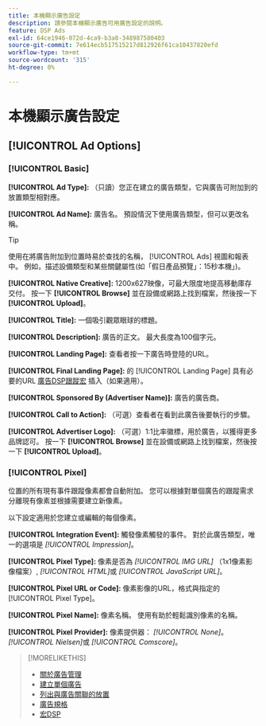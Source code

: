 ```yaml
---
title: 本機顯示廣告設定
description: 請參閱本機顯示廣告可用廣告設定的說明。
feature: DSP Ads
exl-id: 64ce1946-072d-4ca9-b3a8-348987580403
source-git-commit: 7e614ecb517515217d812926f61ca10437820efd
workflow-type: tm+mt
source-wordcount: '315'
ht-degree: 0%

---
```


# 本機顯示廣告設定

## [!UICONTROL Ad Options]

### [!UICONTROL Basic]

**[!UICONTROL Ad Type]:** （只讀）您正在建立的廣告類型，它與廣告可附加到的放置類型相對應。

**[!UICONTROL Ad Name]:** 廣告名。 預設情況下使用廣告類型，但可以更改名稱。

>[!TIP]
>
> 使用在將廣告附加到位置時易於查找的名稱， [!UICONTROL Ads] 視圖和報表中。 例如，描述設備類型和某些關鍵屬性(如「假日產品預覽」：15秒本機」)。

**[!UICONTROL Native Creative]:** 1200x627映像，可最大限度地提高移動庫存交付。 按一下 **[!UICONTROL Browse]** 並在設備或網路上找到檔案，然後按一下 **[!UICONTROL Upload]**。

**[!UICONTROL Title]:** 一個吸引觀眾眼球的標題。

**[!UICONTROL Description]:** 廣告的正文。 最大長度為100個字元。

**[!UICONTROL Landing Page]:** 查看者按一下廣告時登陸的URL。

**[!UICONTROL Final Landing Page]:** 的 [!UICONTROL Landing Page] 具有必要的URL [廣告DSP跟蹤宏](/help/dsp/campaign-management/macros.md) 插入（如果適用）。

**[!UICONTROL Sponsored By (Advertiser Name)]:** 廣告的廣告商。

**[!UICONTROL Call to Action]:** （可選）查看者在看到此廣告後要執行的步驟。

**[!UICONTROL Advertiser Logo]:** （可選）1:1比率徽標，用於廣告，以獲得更多品牌認可。 按一下 **[!UICONTROL Browse]** 並在設備或網路上找到檔案，然後按一下 **[!UICONTROL Upload]**。

### [!UICONTROL Pixel]

位置的所有現有事件跟蹤像素都會自動附加。 您可以根據對單個廣告的跟蹤需求分離現有像素並根據需要建立新像素。

以下設定適用於您建立或編輯的每個像素。

**[!UICONTROL Integration Event]:** 觸發像素觸發的事件。 對於此廣告類型，唯一的選項是 *[!UICONTROL Impression]*。

**[!UICONTROL Pixel Type]:** 像素是否為 *[!UICONTROL IMG URL]* （1x1像素影像檔案）, *[!UICONTROL HTML]*&#x200B;或 *[!UICONTROL JavaScript URL]*。

**[!UICONTROL Pixel URL or Code]:** 像素影像的URL，格式與指定的 [!UICONTROL Pixel Type]。

**[!UICONTROL Pixel Name]:** 像素名稱。 使用有助於輕鬆識別像素的名稱。

**[!UICONTROL Pixel Provider]:** 像素提供器： *[!UICONTROL None]*。 *[!UICONTROL Nielsen]*&#x200B;或 *[!UICONTROL Comscore]*。

>[!MORELIKETHIS]
>
>* [關於廣告管理](ad-about.md)
>* [建立單個廣告](ad-create.md)
>* [列出與廣告關聯的放置](/help/dsp/campaign-management/ads/ad-list-placements.md)
>* [廣告規格](ad-specs.md)
>* [宏DSP](/help/dsp/campaign-management/macros.md)

